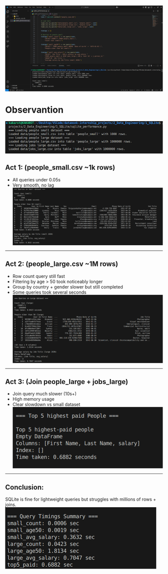 ![](https://github.com/Raman7072/datamonk-internship_projects/blob/main/2_Data_Engineering/1_SQLite/screenshots/sql0.png)
# Observantion
![](https://github.com/Raman7072/datamonk-internship_projects/blob/main/2_Data_Engineering/1_SQLite/screenshots/sql1.png)

## Act 1: (people_small.csv ~1k rows)
- All queries under 0.05s
- Very smooth, no lag
![](https://github.com/Raman7072/datamonk-internship_projects/blob/main/2_Data_Engineering/1_SQLite/screenshots/sql2.png)
---
## Act 2: (people_large.csv ~1M rows)
- Row count query still fast
- Filtering by age > 50 took noticeably longer
- Group by country + gender slower but still completed
- Some queries took several seconds
![](https://github.com/Raman7072/datamonk-internship_projects/blob/main/2_Data_Engineering/1_SQLite/screenshots/sql3.png)
---
## Act 3: (Join people_large + jobs_large)
- Join query much slower (10s+)
- High memory usage
- Clear slowdown vs small dataset
![](https://github.com/Raman7072/datamonk-internship_projects/blob/main/2_Data_Engineering/1_SQLite/screenshots/sql4.png)
---
## Conclusion:
SQLite is fine for lightweight queries but struggles with millions of rows + joins.
![](https://github.com/Raman7072/datamonk-internship_projects/blob/main/2_Data_Engineering/1_SQLite/screenshots/sql5.png)
